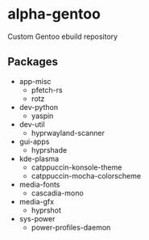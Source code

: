 # alpha-gentoo

Custom Gentoo ebuild repository

## Packages

- app-misc
  - pfetch-rs
  - rotz
- dev-python
  - yaspin
- dev-util
  - hyprwayland-scanner
- gui-apps
  - hyprshade
- kde-plasma
  - catppuccin-konsole-theme
  - catppuccin-mocha-colorscheme
- media-fonts
  - cascadia-mono
- media-gfx
  - hyprshot
- sys-power
  - power-profiles-daemon
